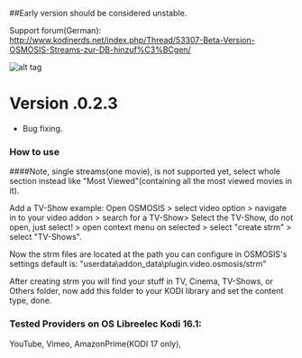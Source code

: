 ##Early version should be considered unstable. 

Support forum(German): 
http://www.kodinerds.net/index.php/Thread/53307-Beta-Version-OSMOSIS-Streams-zur-DB-hinzuf%C3%BCgen/

![alt tag](https://github.com/stereodruid/OSMOSIS/blob/master/icon.png)

# Version .0.2.3
+ Bug fixing.

### How to use
####Note, single streams(one movie), is not supported yet, select whole section instead like "Most Viewed"(containing all the most viewed movies in it). 

Add a TV-Show example: 
Open OSMOSIS  > select video option > navigate in to your video addon > search for a TV-Show>
Select the TV-Show, do not open, just select! > open context menu on selected > select "create strm" > select "TV-Shows". 

Now the strm files are located at the path you can configure in OSMOSIS's settings default is: "userdata\addon_data\plugin.video.osmosis/strm" 

After creating strm you will find your stuff in TV, Cinema, TV-Shows, or Others folder, now add this folder to your KODI library and set the content type, done.

### Tested Providers on OS Libreelec Kodi 16.1:
YouTube,
Vimeo,
AmazonPrime(KODI 17 only), 

